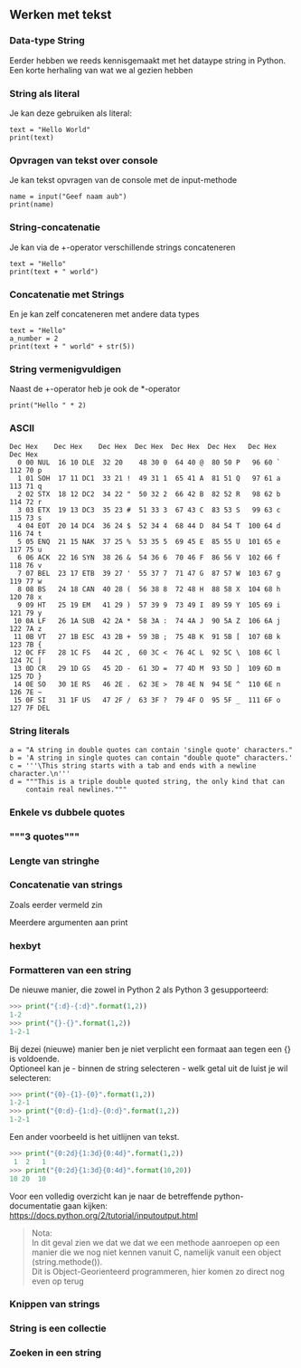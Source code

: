 ## Werken met tekst

### Data-type String

Eerder hebben we reeds kennisgemaakt met het dataype string in Python.  
Een korte herhaling van wat we al gezien hebben

### String als literal

Je kan deze gebruiken als literal:

~~~
text = "Hello World"
print(text)
~~~

### Opvragen van tekst over console

Je kan tekst opvragen van de console met de input-methode

~~~
name = input("Geef naam aub")
print(name)
~~~

### String-concatenatie

Je kan via de +-operator verschillende strings concateneren

~~~
text = "Hello"
print(text + " world")
~~~

### Concatenatie met Strings

En je kan zelf concateneren met andere data types

~~~
text = "Hello"
a_number = 2
print(text + " world" + str(5))
~~~

### String vermenigvuldigen

Naast de +-operator heb je ook de \*-operator

~~~
print("Hello " * 2)
~~~

### ASCII

~~~
Dec Hex    Dec Hex    Dec Hex  Dec Hex  Dec Hex  Dec Hex   Dec Hex   Dec Hex  
  0 00 NUL  16 10 DLE  32 20    48 30 0  64 40 @  80 50 P   96 60 `  112 70 p
  1 01 SOH  17 11 DC1  33 21 !  49 31 1  65 41 A  81 51 Q   97 61 a  113 71 q
  2 02 STX  18 12 DC2  34 22 "  50 32 2  66 42 B  82 52 R   98 62 b  114 72 r
  3 03 ETX  19 13 DC3  35 23 #  51 33 3  67 43 C  83 53 S   99 63 c  115 73 s
  4 04 EOT  20 14 DC4  36 24 $  52 34 4  68 44 D  84 54 T  100 64 d  116 74 t
  5 05 ENQ  21 15 NAK  37 25 %  53 35 5  69 45 E  85 55 U  101 65 e  117 75 u
  6 06 ACK  22 16 SYN  38 26 &  54 36 6  70 46 F  86 56 V  102 66 f  118 76 v
  7 07 BEL  23 17 ETB  39 27 '  55 37 7  71 47 G  87 57 W  103 67 g  119 77 w
  8 08 BS   24 18 CAN  40 28 (  56 38 8  72 48 H  88 58 X  104 68 h  120 78 x
  9 09 HT   25 19 EM   41 29 )  57 39 9  73 49 I  89 59 Y  105 69 i  121 79 y
 10 0A LF   26 1A SUB  42 2A *  58 3A :  74 4A J  90 5A Z  106 6A j  122 7A z
 11 0B VT   27 1B ESC  43 2B +  59 3B ;  75 4B K  91 5B [  107 6B k  123 7B {
 12 0C FF   28 1C FS   44 2C ,  60 3C <  76 4C L  92 5C \  108 6C l  124 7C |
 13 0D CR   29 1D GS   45 2D -  61 3D =  77 4D M  93 5D ]  109 6D m  125 7D }
 14 0E SO   30 1E RS   46 2E .  62 3E >  78 4E N  94 5E ^  110 6E n  126 7E ~
 15 0F SI   31 1F US   47 2F /  63 3F ?  79 4F O  95 5F _  111 6F o  127 7F DEL
~~~

### String literals

~~~
a = "A string in double quotes can contain 'single quote' characters."
b = 'A string in single quotes can contain "double quote" characters.'
c = '''\This string starts with a tab and ends with a newline character.\n'''
d = """This is a triple double quoted string, the only kind that can
    contain real newlines."""

~~~


### Enkele vs dubbele quotes

### """3 quotes""" 

### Lengte van stringhe

### Concatenatie van strings

Zoals eerder vermeld zin

Meerdere argumenten aan print

### hexbyt

### Formatteren van een string

De nieuwe manier, die zowel in Python 2 als Python 3 gesupporteerd:

~~~python
>>> print("{:d}-{:d}".format(1,2))
1-2
>>> print("{}-{}".format(1,2))
1-2-1
~~~

Bij dezei (nieuwe) manier ben je niet verplicht een formaat aan tegen een {} is voldoende.  
Optioneel kan je - binnen de string selecteren - welk getal uit de luist je wil selecteren:

~~~python
>>> print("{0}-{1}-{0}".format(1,2))
1-2-1
>>> print("{0:d}-{1:d}-{0:d}".format(1,2))
1-2-1
~~~

Een ander voorbeeld is het uitlijnen van tekst.

~~~python
>>> print("{0:2d}{1:3d}{0:4d}".format(1,2))
 1  2   1
>>> print("{0:2d}{1:3d}{0:4d}".format(10,20))
10 20  10
~~~

Voor een volledig overzicht kan je naar de betreffende python-documentatie gaan kijken:  
https://docs.python.org/2/tutorial/inputoutput.html


> Nota:  
> In dit geval zien we dat we dat we een methode aanroepen op een manier die we nog niet kennen vanuit C, namelijk vanuit een object (string.methode()).  
> Dit is Object-Georienteerd programmeren, hier komen zo direct nog even op terug



### Knippen van strings

### String is een collectie

### Zoeken in een string
